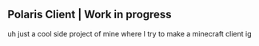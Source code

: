 ## Polaris Client | Work in progress

uh just a cool side project of mine where I try to make a minecraft client ig

